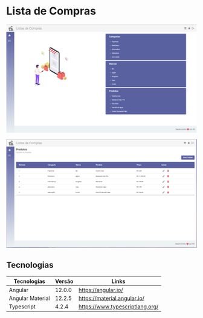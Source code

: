 # Lista de Compras

![](https://github.com/Bxstars/Lista-de-Compras/blob/master/home.PNG)

![](https://github.com/Bxstars/Lista-de-Compras/blob/master/produtos.PNG)

## Tecnologias 

Tecnologias | Versão | Links
------------ | ------------- | -------------
Angular | 12.0.0 | https://angular.io/
Angular Material| 12.2.5 | https://material.angular.io/
Typescript | 4.2.4 | https://www.typescriptlang.org/
